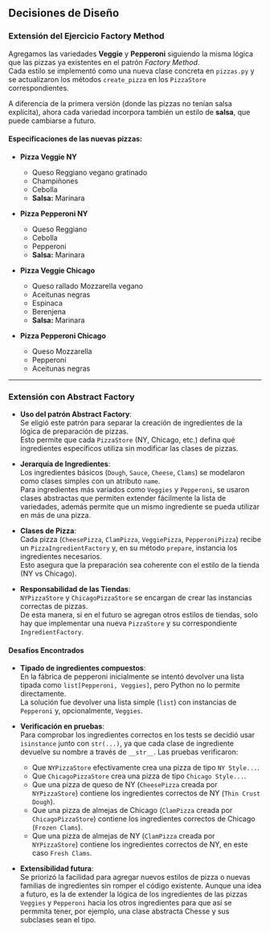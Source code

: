 ## Decisiones de Diseño

### Extensión del Ejercicio Factory Method

Agregamos las variedades **Veggie** y **Pepperoni** siguiendo la misma lógica que las pizzas ya existentes en el patrón *Factory Method*.  
Cada estilo se implementó como una nueva clase concreta en `pizzas.py` y se actualizaron los métodos `create_pizza` en los `PizzaStore` correspondientes.  

A diferencia de la primera versión (donde las pizzas no tenían salsa explícita), ahora cada variedad incorpora también un estilo de **salsa**, que puede cambiarse a futuro.  

#### Especificaciones de las nuevas pizzas:

- **Pizza Veggie NY**  
  - Queso Reggiano vegano gratinado  
  - Champiñones  
  - Cebolla  
  - **Salsa:** Marinara  

- **Pizza Pepperoni NY**  
  - Queso Reggiano  
  - Cebolla  
  - Pepperoni  
  - **Salsa:** Marinara  

- **Pizza Veggie Chicago**  
  - Queso rallado Mozzarella vegano  
  - Aceitunas negras  
  - Espinaca  
  - Berenjena  
  - **Salsa:** Marinara  

- **Pizza Pepperoni Chicago**  
  - Queso Mozzarella  
  - Pepperoni  
  - Aceitunas negras  

---

### Extensión con Abstract Factory

- **Uso del patrón Abstract Factory**:  
  Se eligió este patrón para separar la creación de ingredientes de la lógica de preparación de pizzas.  
  Esto permite que cada `PizzaStore` (NY, Chicago, etc.) defina qué ingredientes específicos utiliza sin modificar las clases de pizzas.

- **Jerarquía de Ingredientes**:  
  Los ingredientes básicos (`Dough`, `Sauce`, `Cheese`, `Clams`) se modelaron como clases simples con un atributo `name`.  
  Para ingredientes más variados como `Veggies` y `Pepperoni`, se usaron clases abstractas que permiten extender fácilmente la lista de variedades, además permite que un mismo ingrediente se pueda utilizar en más de una pizza.

- **Clases de Pizza**:  
  Cada pizza (`CheesePizza`, `ClamPizza`, `VeggiePizza`, `PepperoniPizza`) recibe un `PizzaIngredientFactory` y, en su método `prepare`, instancia los ingredientes necesarios.  
  Esto asegura que la preparación sea coherente con el estilo de la tienda (NY vs Chicago).

- **Responsabilidad de las Tiendas**:  
  `NYPizzaStore` y `ChicagoPizzaStore` se encargan de crear las instancias correctas de pizzas.  
  De esta manera, si en el futuro se agregan otros estilos de tiendas, solo hay que implementar una nueva `PizzaStore` y su correspondiente `IngredientFactory`.

#### Desafíos Encontrados
- **Tipado de ingredientes compuestos**:  
  En la fábrica de pepperoni inicialmente se intentó devolver una lista tipada como `list[Pepperoni, Veggies]`, pero Python no lo permite directamente.  
  La solución fue devolver una lista simple (`list`) con instancias de `Pepperoni` y, opcionalmente, `Veggies`.


- **Verificación en pruebas**:  
  Para comprobar los ingredientes correctos en los tests se decidió usar `isinstance` junto con `str(...)`, ya que cada clase de ingrediente devuelve su nombre a través de `__str__`. Las pruebas verificaron:
  
    * Que `NYPizzaStore` efectivamente crea una pizza de tipo `NY Style...`.
    * Que `ChicagoPizzaStore` crea una pizza de tipo `Chicago Style...`.
    * Que una pizza de queso de NY (`CheesePizza` creada por `NYPizzaStore`) contiene los ingredientes correctos de NY (`Thin Crust Dough`).
    * Que una pizza de almejas de Chicago (`ClamPizza` creada por `ChicagoPizzaStore`) contiene los ingredientes correctos de Chicago (`Frozen Clams`).
    * Que una pizza de almejas de NY (`ClamPizza` creada por `NYPizzaStore`) contiene los ingredientes correctos de NY, en este caso `Fresh Clams`.


 

- **Extensibilidad futura**:  
  Se priorizó la facilidad para agregar nuevos estilos de pizza o nuevas familias de ingredientes sin romper el código existente. Aunque una idea a futuro, es la de extender la lógica de los ingredientes de las pizzas `Veggies` y `Pepperoni` hacia los otros ingredientes para que así se permmita tener, por ejemplo, una clase abstracta Chesse y sus subclases sean el tipo.
